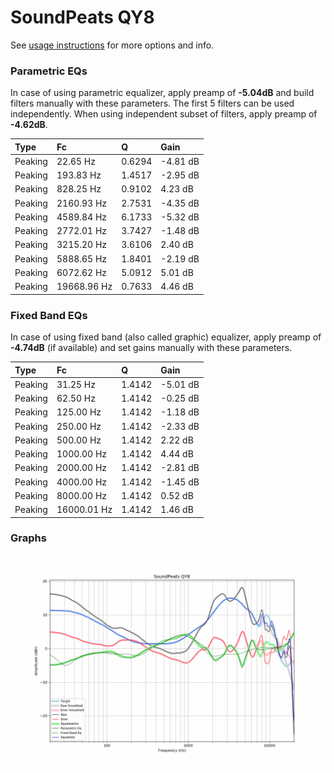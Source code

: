 # SoundPeats QY8
See [usage instructions](https://github.com/jaakkopasanen/AutoEq#usage) for more options and info.

### Parametric EQs
In case of using parametric equalizer, apply preamp of **-5.04dB** and build filters manually
with these parameters. The first 5 filters can be used independently.
When using independent subset of filters, apply preamp of **-4.62dB**.

| Type    | Fc          |      Q | Gain     |
|:--------|:------------|:-------|:---------|
| Peaking | 22.65 Hz    | 0.6294 | -4.81 dB |
| Peaking | 193.83 Hz   | 1.4517 | -2.95 dB |
| Peaking | 828.25 Hz   | 0.9102 | 4.23 dB  |
| Peaking | 2160.93 Hz  | 2.7531 | -4.35 dB |
| Peaking | 4589.84 Hz  | 6.1733 | -5.32 dB |
| Peaking | 2772.01 Hz  | 3.7427 | -1.48 dB |
| Peaking | 3215.20 Hz  | 3.6106 | 2.40 dB  |
| Peaking | 5888.65 Hz  | 1.8401 | -2.19 dB |
| Peaking | 6072.62 Hz  | 5.0912 | 5.01 dB  |
| Peaking | 19668.96 Hz | 0.7633 | 4.46 dB  |

### Fixed Band EQs
In case of using fixed band (also called graphic) equalizer, apply preamp of **-4.74dB**
(if available) and set gains manually with these parameters.

| Type    | Fc          |      Q | Gain     |
|:--------|:------------|:-------|:---------|
| Peaking | 31.25 Hz    | 1.4142 | -5.01 dB |
| Peaking | 62.50 Hz    | 1.4142 | -0.25 dB |
| Peaking | 125.00 Hz   | 1.4142 | -1.18 dB |
| Peaking | 250.00 Hz   | 1.4142 | -2.33 dB |
| Peaking | 500.00 Hz   | 1.4142 | 2.22 dB  |
| Peaking | 1000.00 Hz  | 1.4142 | 4.44 dB  |
| Peaking | 2000.00 Hz  | 1.4142 | -2.81 dB |
| Peaking | 4000.00 Hz  | 1.4142 | -1.45 dB |
| Peaking | 8000.00 Hz  | 1.4142 | 0.52 dB  |
| Peaking | 16000.01 Hz | 1.4142 | 1.46 dB  |

### Graphs
![](./SoundPeats%20QY8.png)